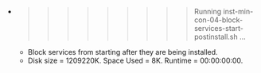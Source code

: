 * >>>>>>>>> Running inst-min-con-04-block-services-start-postinstall.sh ...
  * Block services from starting after they are being installed.
  * Disk size = 1209220K. Space Used = 8K. Runtime = 00:00:00:00.
